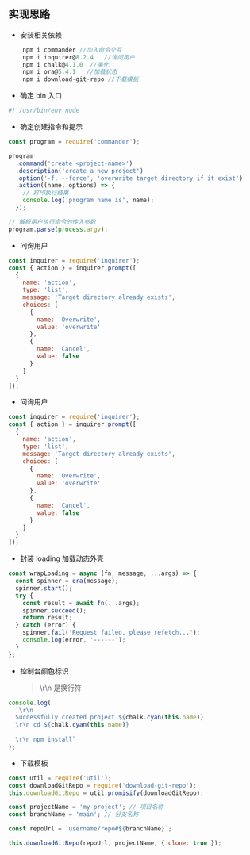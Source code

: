 <!--
 * @Author: lg
 * @Date: 2024-01-15 18:00:30
 * @LastEditors: lg
 * @LastEditTime: 2024-01-16 11:08:36
 * @Description:
 * @FilePath: \lg-eng\lg-cli\readme.md
-->

## 实现思路

- 安装相关依赖

```js
    npm i commander //加入命令交互
    npm i inquirer@8.2.4   //询问用户
    npm i chalk@4.1.0  //美化
    npm i ora@5.4.1   //加载状态
    npm i download-git-repo //下载模板
```

- 确定 bin 入口

```sh
#! /usr/bin/env node
```

- 确定创建指令和提示

```js
const program = require('commander');

program
  .command('create <project-name>')
  .description('create a new project')
  .option('-f, --force', 'overwrite target directory if it exist')
  .action((name, options) => {
    // 打印执行结果
    console.log('program name is', name);
  });

// 解析用户执行命令的传入参数
program.parse(process.argv);
```

- 问询用户

```js
const inquirer = require('inquirer');
const { action } = inquirer.prompt([
  {
    name: 'action',
    type: 'list',
    message: 'Target directory already exists',
    choices: [
      {
        name: 'Overwrite',
        value: 'overwrite'
      },
      {
        name: 'Cancel',
        value: false
      }
    ]
  }
]);
```

- 问询用户

```js
const inquirer = require('inquirer');
const { action } = inquirer.prompt([
  {
    name: 'action',
    type: 'list',
    message: 'Target directory already exists',
    choices: [
      {
        name: 'Overwrite',
        value: 'overwrite'
      },
      {
        name: 'Cancel',
        value: false
      }
    ]
  }
]);
```

- 封装 loading 加载动态外壳

```js
const wrapLoading = async (fn, message, ...args) => {
  const spinner = ora(message);
  spinner.start();
  try {
    const result = await fn(...args);
    spinner.succeed();
    return result;
  } catch (error) {
    spinner.fail('Request failed, please refetch...');
    console.log(error, '------');
  }
};
```

- 控制台颜色标识
  > \r\n 是换行符

```js
console.log(
  `\r\n 
  Successfully created project ${chalk.cyan(this.name)} 
  \r\n cd ${chalk.cyan(this.name)} 
  
  \r\n npm install`
);
```

- 下载模板

```js
const util = require('util');
const downloadGitRepo = require('download-git-repo');
this.downloadGitRepo = util.promisify(downloadGitRepo);

const projectName = 'my-project'; // 项目名称
const branchName = 'main'; // 分支名称

const repoUrl = `username/repo#${branchName}`;

this.downloadGitRepo(repoUrl, projectName, { clone: true });
```
